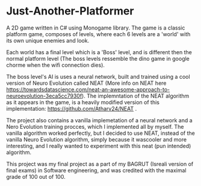 # Just-Another-Platformer
A 2D game written in C# using Monogame library.
The game is a classic platform game, composes of levels, where each 6 levels are a 'world'
with its own unique enemies and look.

Each world has a final level which is a 'Boss' level, and is different then the normal platform level
(The boss levels ressemble the dino game in google chorme when the wifi connection dies).

The boss level's AI is uses a neural network, built and trained using 
a cool version of Neuro Evolution called NEAT (More info on NEAT here https://towardsdatascience.com/neat-an-awesome-approach-to-neuroevolution-3eca5cc7930f).
The implemntation of the NEAT algorithm as it appears in the game, is a heavily 
modified version of this implementation: https://github.com/Atharv24/NEAT .

The project also contains a vanilla implemetation of a neural network and a 
Nero Evolution training procces, which I implemented all by myself. 
The vanilla algorithm worked perfectly, but I decided to use NEAT, instead of the 
vanilla Neuro Evolution algorithm, simply because it wascooler and more interesting, 
and I really wanted to experiment with this neat (pun intended) algorithm.

This project was my final project as a part of my BAGRUT (Isreali version of final exams)
in Software engineering, and was credited with the maximal grade of 100 out of 100.
